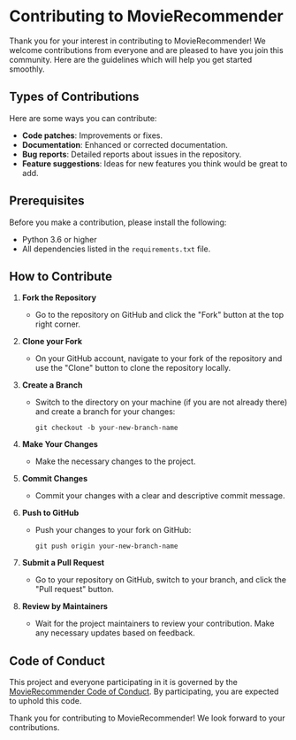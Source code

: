 # Contributing to MovieRecommender

Thank you for your interest in contributing to MovieRecommender! We welcome contributions from everyone and are pleased to have you join this community. Here are the guidelines which will help you get started smoothly.

## Types of Contributions

Here are some ways you can contribute:

- **Code patches**: Improvements or fixes.
- **Documentation**: Enhanced or corrected documentation.
- **Bug reports**: Detailed reports about issues in the repository.
- **Feature suggestions**: Ideas for new features you think would be great to add.

## Prerequisites

Before you make a contribution, please install the following:
- Python 3.6 or higher
- All dependencies listed in the `requirements.txt` file.

## How to Contribute

1. **Fork the Repository**
   - Go to the repository on GitHub and click the "Fork" button at the top right corner.

2. **Clone your Fork**
   - On your GitHub account, navigate to your fork of the repository and use the "Clone" button to clone the repository locally.

3. **Create a Branch**
   - Switch to the directory on your machine (if you are not already there) and create a branch for your changes:
     ```
     git checkout -b your-new-branch-name
     ```

4. **Make Your Changes**
   - Make the necessary changes to the project.

5. **Commit Changes**
   - Commit your changes with a clear and descriptive commit message.

6. **Push to GitHub**
   - Push your changes to your fork on GitHub:
     ```
     git push origin your-new-branch-name
     ```

7. **Submit a Pull Request**
   - Go to your repository on GitHub, switch to your branch, and click the "Pull request" button.

8. **Review by Maintainers**
   - Wait for the project maintainers to review your contribution. Make any necessary updates based on feedback.

## Code of Conduct

This project and everyone participating in it is governed by the [MovieRecommender Code of Conduct](CODE_OF_CONDUCT.md). By participating, you are expected to uphold this code.

Thank you for contributing to MovieRecommender! We look forward to your contributions.
